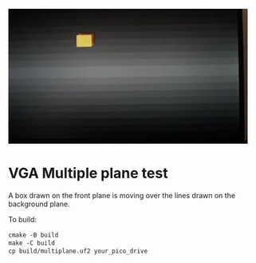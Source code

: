 ![Shape](https://raw.githubusercontent.com/boochow/pico_test_projects/images/vga-test4/multiplane.jpg)
# VGA Multiple plane test

A box drawn on the front plane is moving over the lines drawn on the background plane.

To build:
```
cmake -B build
make -C build
cp build/multiplane.uf2 your_pico_drive
```
